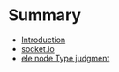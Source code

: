 # Summary

* [Introduction](README.md)
* [socket.io](chapter1.md)
* [ele node Type judgment](ele-node.md)

